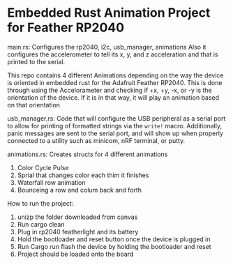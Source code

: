 Embedded Rust Animation Project for Feather RP2040
=================================================

main.rs:
Configures the rp2040, i2c, usb_manager, animations
Also it configures the accelerometer to tell its x, y, and z acceleration
and that is printed to the serial.

This repo contains 4 different Animations depending on the way the device is oriented in embedded rust for the Adafruit Feather RP2040.
This is done through using the Accelorameter and checking if +x, +y, -x, or -y is the orientation of the device. If it is in that way, it will play an animation based on that orientation

usb_manager.rs:
Code that will configure the USB peripheral as a serial port to allow for printing of formatted strings via the `write!` macro. Additionally, panic messages are sent to the serial port, and will show up when properly connected to a utility such as minicom, nRF terminal, or putty.

animations.rs:
Creates structs for 4 different animations
1. Color Cycle Pulse
2. Sprial that changes color each thim it finishes
3. Waterfall row animation
4. Bounceing a row and colum back and forth

How to run the project:
1. unizp the folder downloaded from canvas
2. Run cargo clean
3. Plug in rp2040 featherlight and its battery
4. Hold the bootloader and reset button once the device is plugged in
5. Run Cargo run flash the device by holding the bootloader and reset
8. Project should be loaded onto the board

